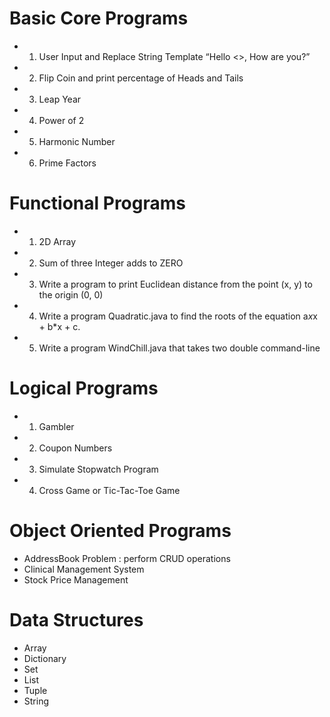 # Basic Core Programs
* 1. User Input and Replace String Template “Hello <<UserName>>, How are you?” 
* 2. Flip Coin and print percentage of Heads and Tails
* 3. Leap Year
* 4. Power of 2
* 5. Harmonic Number
* 6. Prime Factors
  
# Functional Programs
* 1. 2D Array
* 2. Sum of three Integer adds to ZERO
* 3. Write a program  to print Euclidean distance from the point (x, y) to the origin (0, 0)
* 4. Write a program Quadratic.java to find the roots of the equation a*x*x + b*x + c.
* 5. Write a program WindChill.java that takes two double command-line
  
# Logical Programs
* 1. Gambler
* 2. Coupon Numbers
* 3. Simulate Stopwatch Program
* 4. Cross Game or Tic-Tac-Toe Game

# Object Oriented Programs
* AddressBook Problem : perform CRUD operations
* Clinical Management System
* Stock Price Management
  
# Data Structures
  * Array
  * Dictionary
  * Set
  * List
  * Tuple
  * String
  
